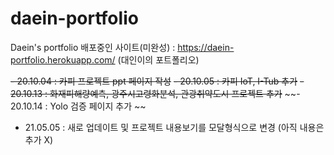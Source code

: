 # daein-portfolio
Daein's portfolio
배포중인 사이트(미완성) : https://daein-portfolio.herokuapp.com/ (대인이의 포트폴리오)

~~- 20.10.04 : 카피 프로젝트 ppt 페이지 작성~~
~~- 20.10.05 : 카피 IoT, I-Tub  추가~~
~~- 20.10.13 : 화재피해량예측, 광주시고령화분석, 관광취약도시 프로젝트 추가~~
~~- 20.10.14 : Yolo 검증 페이지 추가 ~~

- 21.05.05 : 새로 업데이트 및 프로젝트 내용보기를 모달형식으로 변경 (아직 내용은 추가 X)  
